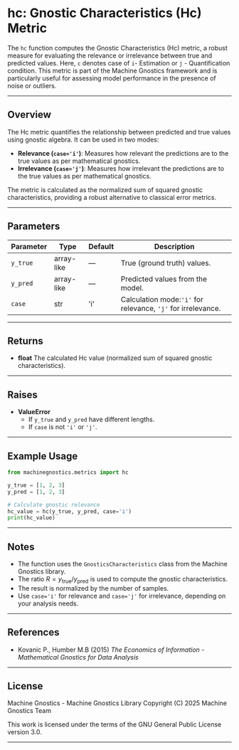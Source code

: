 # hc: Gnostic Characteristics (Hc) Metric

The `hc` function computes the Gnostic Characteristics (Hc) metric, a robust measure for evaluating the relevance or irrelevance between true and predicted values. Here, `c` denotes case of `i`- Estimation or `j` - Quantification condition.  This metric is part of the Machine Gnostics framework and is particularly useful for assessing model performance in the presence of noise or outliers.

---

## Overview

The Hc metric quantifies the relationship between predicted and true values using gnostic algebra. It can be used in two modes:

- **Relevance (`case='i'`)**: Measures how relevant the predictions are to the true values as per mathematical gnostics.
- **Irrelevance (`case='j'`)**: Measures how irrelevant the predictions are to the true values as per mathematical gnostics.

The metric is calculated as the normalized sum of squared gnostic characteristics, providing a robust alternative to classical error metrics.

---

## Parameters

| Parameter  | Type       | Default | Description                                                      |
| ---------- | ---------- | ------- | ---------------------------------------------------------------- |
| `y_true` | array-like | —      | True (ground truth) values.                                      |
| `y_pred` | array-like | —      | Predicted values from the model.                                 |
| `case`   | str        | 'i'     | Calculation mode:`'i'` for relevance, `'j'` for irrelevance. |

---

## Returns

- **float**
  The calculated Hc value (normalized sum of squared gnostic characteristics).

---

## Raises

- **ValueError**
  - If `y_true` and `y_pred` have different lengths.
  - If `case` is not `'i'` or `'j'`.

---

## Example Usage

```python
from machinegnostics.metrics import hc

y_true = [1, 2, 3]
y_pred = [1, 2, 3]

# Calculate gnostic relevance
hc_value = hc(y_true, y_pred, case='i')
print(hc_value)
```

---

## Notes

- The function uses the `GnosticsCharacteristics` class from the Machine Gnostics library.
- The ratio $R = y_{\text{true}} / y_{\text{pred}}$ is used to compute the gnostic characteristics.
- The result is normalized by the number of samples.
- Use `case='i'` for relevance and `case='j'` for irrelevance, depending on your analysis needs.

---

## References

- Kovanic P., Humber M.B (2015) *The Economics of Information - Mathematical Gnostics for Data Analysis*

---

## License

Machine Gnostics - Machine Gnostics Library
Copyright (C) 2025  Machine Gnostics Team

This work is licensed under the terms of the GNU General Public License version 3.0.

---

